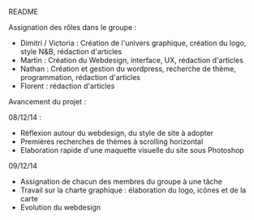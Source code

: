 README

Assignation des rôles dans le groupe :

- Dimitri / Victoria : Création de l'univers graphique, création du logo, style N&B, rédaction d'articles
- Martin : Création du Webdesign, interface, UX, rédaction d'articles
- Nathan : Création et gestion du wordpress, recherche de thème, programmation, rédaction d'articles
- Florent : rédaction d'articles


Avancement du projet : 

08/12/14 :

- Réflexion autour du webdesign, du style de site à adopter
- Premières recherches de thèmes à scrolling horizontal
- Elaboration rapide d'une maquette visuelle du site sous Photoshop

09/12/14

- Assignation de chacun des membres du groupe à une tâche
- Travail sur la charte graphique : élaboration du logo, icônes et de la carte
- Evolution du webdesign
